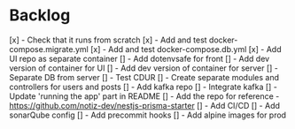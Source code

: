 # Backlog

[x] - Check that it runs from scratch
[x] - Add and test docker-compose.migrate.yml
[x] - Add and test docker-compose.db.yml
[x] - Add UI repo as separate container
[] - Add dotenvsafe for front
[] - Add dev version of container for UI
[] - Add dev version of container for server
[] - Separate DB from server
[] - Test CDUR
[] - Create separate modules and controllers for users and posts
[] - Add kafka repo
[] - Integrate kafka
[] - Update 'running the app' part in README
[] - Add the repo for reference - https://github.com/notiz-dev/nestjs-prisma-starter
[] - Add CI/CD
[] - Add sonarQube config
[] - Add precommit hooks
[] - Add alpine images for prod